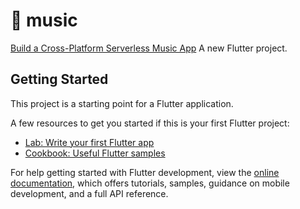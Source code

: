 # 🎵 music

[Build a Cross-Platform Serverless Music App](https://roger.twan.life/Build-a-Cross-Platform-Serverless-Music-App-cf8bc898fce54122b9f936e8c4c10e07)
A new Flutter project.

## Getting Started

This project is a starting point for a Flutter application.

A few resources to get you started if this is your first Flutter project:

- [Lab: Write your first Flutter app](https://docs.flutter.dev/get-started/codelab)
- [Cookbook: Useful Flutter samples](https://docs.flutter.dev/cookbook)

For help getting started with Flutter development, view the
[online documentation](https://docs.flutter.dev/), which offers tutorials,
samples, guidance on mobile development, and a full API reference.
